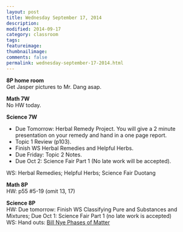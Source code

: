 ```yaml
---
layout: post  
title: Wednesday September 17, 2014
description:  
modified: 2014-09-17
category: classroom
tags:
featureimage: 
thumbnailimage: 
comments: false
permalink: wednesday-september-17-2014.html
--- 
```

<p><strong>8P home room</strong><br>
Get Jasper pictures to Mr. Dang asap.</p>

<p><strong>Math 7W</strong><br>
No HW today.
  
<p><strong>Science 7W</strong><br>

* Due Tomorrow: Herbal Remedy Project. You will give a 2 minute presentation on your remedy and hand in a one page report. 
* Topic 1 Review (p103). 
* Finish WS Herbal Remedies and Helpful Herbs. 
* Due Friday: Topic 2 Notes. 
* Due Oct 2: Science Fair Part 1 (No late work will be accepted).

WS: Herbal Remedies; Helpful Herbs; Science Fair Duotang</p>

<p><strong>Math 8P</strong><br>
HW: p55 #5-19 (omit 13, 17)<br>

<p><strong>Science 8P</strong><br>
HW: Due tomorrow: Finish WS Classifying Pure and Substances and Mixtures; Due Oct 1: Science Fair Part 1 (no late work is accepted)<br>
WS: Hand outs: <a href="https://www.dropbox.com/s/qnm4p8hpblaypwb/Bill%20Nye%20-%20Phases%20of%20Matter.doc?dl=0">Bill Nye Phases of Matter</a></p></p>
